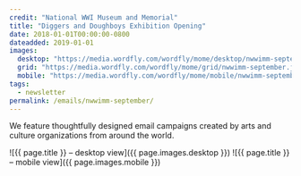 ```yaml
---
credit: "National WWI Museum and Memorial"
title: "Diggers and Doughboys Exhibition Opening"
date: 2018-01-01T00:00:00-0800
dateadded: 2019-01-01
images:
  desktop: "https://media.wordfly.com/wordfly/mome/desktop/nwwimm-september.jpg"
  grid: "https://media.wordfly.com/wordfly/mome/grid/nwwimm-september.jpg"
  mobile: "https://media.wordfly.com/wordfly/mome/mobile/nwwimm-september.jpg"
tags:
  - newsletter
permalink: /emails/nwwimm-september/
---
```

We feature thoughtfully designed email campaigns created by arts and culture organizations from around the world.

![{{ page.title }} – desktop view]({{ page.images.desktop }})
![{{ page.title }} – mobile view]({{ page.images.mobile }})
